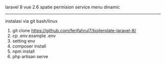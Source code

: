 laravel 8
vue 2.6
spatie permision
service menu dinamic
___________________
instalasi via git bash/linux
1. git clone https://github.com/ferifahrul7/boilerplate-laravel-8/
2. cp .env.example .env
3. setting env
4. composer install
5. npm install
6. php artisan serve
